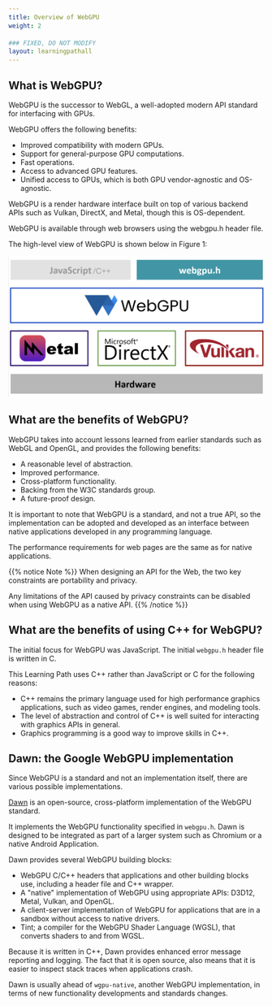 ```yaml
---
title: Overview of WebGPU
weight: 2

### FIXED, DO NOT MODIFY
layout: learningpathall
---
```


## What is WebGPU?

WebGPU is the successor to WebGL, a well-adopted modern API standard for interfacing with GPUs. 

WebGPU offers the following benefits:

* Improved compatibility with modern GPUs.
* Support for general-purpose GPU computations.
* Fast operations.
* Access to advanced GPU features. 
* Unified access to GPUs, which is both GPU vendor-agnostic and OS-agnostic.

WebGPU is a render hardware interface built on top of various backend APIs such as Vulkan, DirectX, and Metal, though this is OS-dependent. 

WebGPU is available through web browsers using the webgpu.h header file. 

The high-level view of WebGPU is shown below in Figure 1:

![Figure 1: WebGPU high level view #center](images/webgpu_highlevel.png "Figure 1: WebGPU High-Level View")

## What are the benefits of WebGPU?

WebGPU takes into account lessons learned from earlier standards such as WebGL and OpenGL, and provides the following benefits: 

* A reasonable level of abstraction.
* Improved performance.
* Cross-platform functionality.
* Backing from the W3C standards group.
* A future-proof design.

It is important to note that WebGPU is a standard, and not a true API, so the implementation can be adopted and developed as an interface between native applications developed in any programming language.

The performance requirements for web pages are the same as for native applications.

{{% notice Note %}}
When designing an API for the Web, the two key constraints are portability and privacy. 

Any limitations of the API caused by privacy constraints can be disabled when using WebGPU as a native API.
{{% /notice %}}

## What are the benefits of using C++ for WebGPU?

The initial focus for WebGPU was JavaScript.  The initial `webgpu.h` header file is written in C. 

This Learning Path uses C++ rather than JavaScript or C for the following reasons:

* C++ remains the primary language used for high performance graphics applications, such as video games, render engines, and modeling tools.
* The level of abstraction and control of C++ is well suited for interacting with graphics APIs in general.
* Graphics programming is a good way to improve skills in C++.

## Dawn: the Google WebGPU implementation

Since WebGPU is a standard and not an implementation itself, there are various possible implementations. 

[Dawn](https://github.com/google/dawn) is an open-source, cross-platform implementation of the WebGPU standard. 

It implements the WebGPU functionality specified in `webgpu.h`. Dawn is designed to be integrated as part of a larger system such as Chromium or a native Android Application.

Dawn provides several WebGPU building blocks:

* WebGPU C/C++ headers that applications and other building blocks use, including a header file and C++ wrapper.
* A "native" implementation of WebGPU using appropriate APIs: D3D12, Metal, Vulkan, and OpenGL. 
* A client-server implementation of WebGPU for applications that are in a sandbox without access to native drivers.
* Tint; a compiler for the WebGPU Shader Language (WGSL), that converts shaders to and from WGSL.

Because it is written in C++, Dawn provides enhanced error message reporting and logging. The fact that it is open source, also means that it is easier to inspect stack traces when applications crash.

Dawn is usually ahead of `wgpu-native`, another WebGPU implementation, in terms of new functionality developments and standards changes. 
